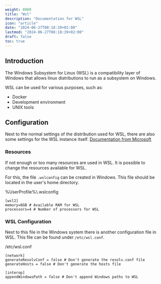 ```yaml
---
weight: 8000
title: "Wsl"
description: "Documentation for WSL"
icon: "article"
date: "2024-06-27T08:18:39+02:00"
lastmod: "2024-06-27T08:18:39+02:00"
draft: false
toc: true
---
```


## Introduction

The Windows Subsystem for Linux (WSL) is a compatibility layer of Windows that allows
linux distributions to run as a subsystem on Windows.

WSL can be used for various purposes, such as:

- Docker
- Development environment
- UNIX tools

## Configuration

Next to the normal settings of the distribution used for WSL,
there are also some settings for the WSL instance itself.
[Documentation from Microsoft](https://learn.microsoft.com/en-us/windows/wsl/wsl-config)

### Resources

If not enough or too many resources are used in WSL.
It is possible to change the resources available for WSL.

For this, the file `.wslconfig` can be created in Windows.
This file should be located in the user's home directory.

%UserProfile%\\.wslconfig

```plaintext
[wsl2]
memory=8GB # Available RAM for WSL
processors=4 # Number of processors for WSL
```

### WSL Configuration

Next to this file in the Windows system there is another configuration file in WSL.
This file can be found under `/etc/wsl.conf`.

/etc/wsl.conf

```plaintext
[network]
generateResolvConf = false # Don't generate the resolv.conf file
generateHosts = false # Don't generate the hosts file

[interop]
appendWindowsPath = false # Don't append Windows paths to WSL
```
